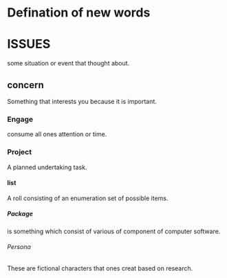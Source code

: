 # Defination of new words

# ISSUES

some situation or event that thought about.
## concern
Something that interests you because it is important.

### Engage

consume all ones attention or time.
### Project

A planned undertaking task.

#### list
A roll consisting of an enumeration set of possible items.

##### Package
is something which consist of various of component of computer software.

###### Persona
These are fictional characters that ones creat based on research.


